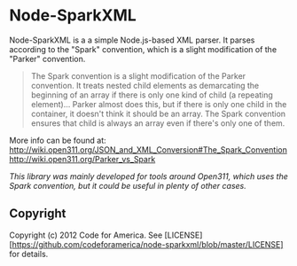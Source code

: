 # Node-SparkXML

Node-SparkXML is a a simple Node.js-based XML parser.
It parses according to the "Spark" convention, which is a slight modification of the "Parker" convention.

> The Spark convention is a slight modification of the Parker convention. It treats nested child elements as demarcating the beginning of an array if there is only one kind of child (a repeating element)… Parker almost does this, but if there is only one child in the container, it doesn't think it should be an array. The Spark convention ensures that child is always an array even if there's only one of them.

More info can be found at:
http://wiki.open311.org/JSON_and_XML_Conversion#The_Spark_Convention
http://wiki.open311.org/Parker_vs_Spark

_This library was mainly developed for tools around Open311, which uses the Spark convention, but it could be useful in plenty of other cases._

## Copyright
Copyright (c) 2012 Code for America. See [LICENSE][https://github.com/codeforamerica/node-sparkxml/blob/master/LICENSE] for details.

[license]: https://github.com/codeforamerica/node-sparkxml/blob/master/LICENSE